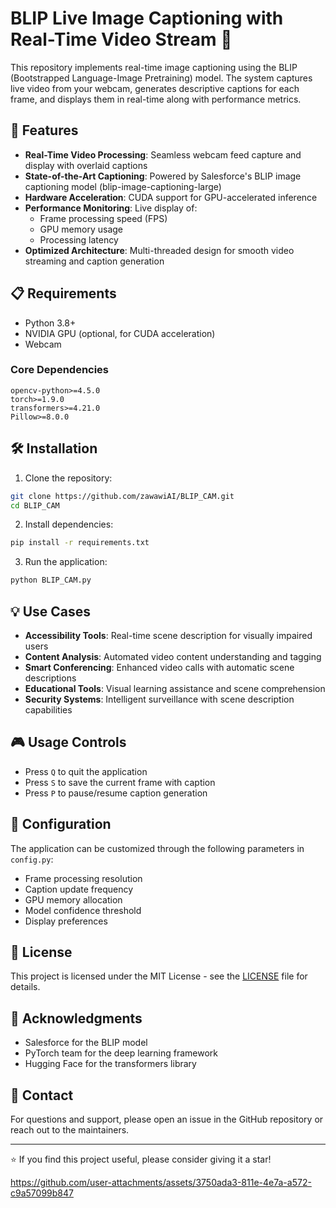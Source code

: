 # BLIP Live Image Captioning with Real-Time Video Stream 🎥

This repository implements real-time image captioning using the BLIP (Bootstrapped Language-Image Pretraining) model. The system captures live video from your webcam, generates descriptive captions for each frame, and displays them in real-time along with performance metrics.

## 🚀 Features

- **Real-Time Video Processing**: Seamless webcam feed capture and display with overlaid captions
- **State-of-the-Art Captioning**: Powered by Salesforce's BLIP image captioning model (blip-image-captioning-large)
- **Hardware Acceleration**: CUDA support for GPU-accelerated inference
- **Performance Monitoring**: Live display of:
  - Frame processing speed (FPS)
  - GPU memory usage
  - Processing latency
- **Optimized Architecture**: Multi-threaded design for smooth video streaming and caption generation

## 📋 Requirements

- Python 3.8+
- NVIDIA GPU (optional, for CUDA acceleration)
- Webcam

### Core Dependencies
```
opencv-python>=4.5.0
torch>=1.9.0
transformers>=4.21.0
Pillow>=8.0.0
```

## 🛠️ Installation

1. Clone the repository:
```bash
git clone https://github.com/zawawiAI/BLIP_CAM.git
cd BLIP_CAM
```

2. Install dependencies:
```bash
pip install -r requirements.txt
```

3. Run the application:
```bash
python BLIP_CAM.py
```

## 💡 Use Cases

- **Accessibility Tools**: Real-time scene description for visually impaired users
- **Content Analysis**: Automated video content understanding and tagging
- **Smart Conferencing**: Enhanced video calls with automatic scene descriptions
- **Educational Tools**: Visual learning assistance and scene comprehension
- **Security Systems**: Intelligent surveillance with scene description capabilities

## 🎮 Usage Controls

- Press `Q` to quit the application
- Press `S` to save the current frame with caption
- Press `P` to pause/resume caption generation

## 🔧 Configuration

The application can be customized through the following parameters in `config.py`:
- Frame processing resolution
- Caption update frequency
- GPU memory allocation
- Model confidence threshold
- Display preferences


## 📝 License

This project is licensed under the MIT License - see the [LICENSE](LICENSE) file for details.

## 🙏 Acknowledgments

- Salesforce for the BLIP model
- PyTorch team for the deep learning framework
- Hugging Face for the transformers library

## 📧 Contact

For questions and support, please open an issue in the GitHub repository or reach out to the maintainers.

---
⭐ If you find this project useful, please consider giving it a star!

    


https://github.com/user-attachments/assets/3750ada3-811e-4e7a-a572-c9a57099b847

